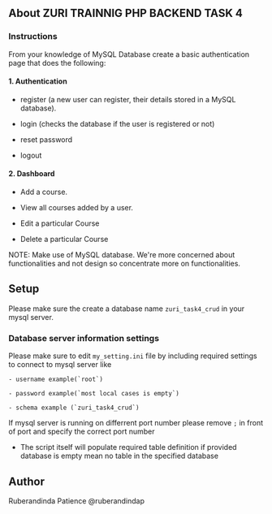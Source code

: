 
## About ZURI TRAINNIG PHP BACKEND TASK 4

### Instructions

From your knowledge of MySQL Database create a basic authentication page that does the following:

#### 1. Authentication

- register (a new user can register, their details stored in a MySQL database). 

- login (checks the database if the user is registered or not)

- reset password

- logout

#### 2. Dashboard

- Add a course.

- View all courses added by a user. 

- Edit a particular Course

- Delete a particular Course

 

NOTE: Make use of MySQL database. We're more concerned about functionalities and not design so concentrate more on functionalities.

## Setup

Please make sure the create a database name `zuri_task4_crud` in your mysql server.
### Database server information settings
Please make sure to edit `my_setting.ini` file by including required settings to connect to mysql server like

	- username example(`root`)

	- password example(`most local cases is empty`)

	- schema example (`zuri_task4_crud`)

If mysql server is running on differrent port number please remove `;` in front of port and specify the correct port number
- The script itself will populate required table definition if provided database is empty mean no table in the specified database

## Author
Ruberandinda Patience @ruberandindap 
